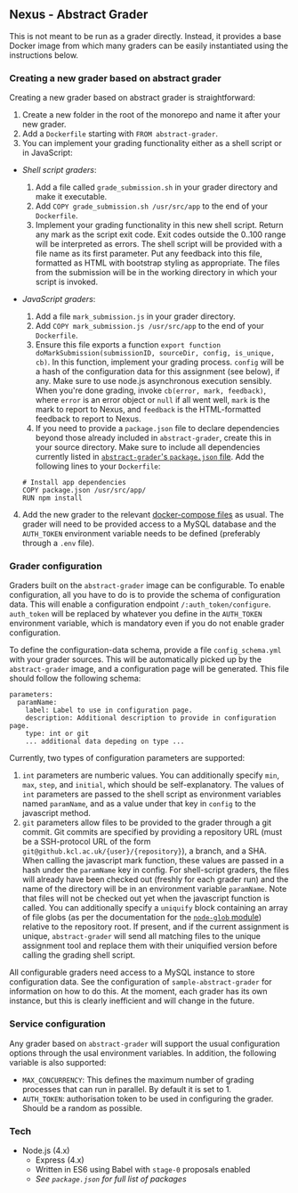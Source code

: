 ## Nexus - Abstract Grader

This is not meant to be run as a grader directly. Instead, it provides a base Docker image from which many graders can be easily instantiated using the instructions below.

### Creating a new grader based on abstract grader

Creating a new grader based on abstract grader is straightforward:

1. Create a new folder in the root of the monorepo and name it after your new grader.
2. Add a `Dockerfile` starting with `FROM abstract-grader`.
3. You can implement your grading functionality either as a shell script or in JavaScript:
  - _Shell script graders_:
    1. Add a file called `grade_submission.sh` in your grader directory and make it executable.
    2. Add `COPY grade_submission.sh /usr/src/app` to the end of your `Dockerfile`.
    3. Implement your grading functionality in this new shell script. Return any mark as the script exit code. Exit codes outside the 0..100 range will be interpreted as errors. The shell script will be provided with a file name as its first parameter. Put any feedback into this file, formatted as HTML with bootstrap styling as appropriate. The files from the submission will be in the working directory in which your script is invoked.
  - _JavaScript graders_:
    1. Add a file `mark_submission.js` in your grader directory.
    2. Add `COPY mark_submission.js /usr/src/app` to the end of your `Dockerfile`.
    3. Ensure this file exports a function `export function doMarkSubmission(submissionID, sourceDir, config, is_unique, cb)`. In this function, implement your grading process. `config` will be a hash of the configuration data for this assignment (see below), if any. Make sure to use node.js asynchronous execution sensibly. When you're done grading, invoke `cb(error, mark, feedback)`, where `error` is an error object or `null` if all went well, `mark` is the mark to report to Nexus, and `feedback` is the HTML-formatted feedback to report to Nexus.
    4. If you need to provide a `package.json` file to declare dependencies beyond those already included in `abstract-grader`, create this in your source directory. Make sure to include all dependencies currently listed in [`abstract-grader`'s `package.json` file](package.json). Add the following lines to your `Dockerfile`:

      ```
      # Install app dependencies
      COPY package.json /usr/src/app/
      RUN npm install
      ```

4. Add the new grader to the relevant [docker-compose files](/DOCKER-COMPOSE-FILES.md) as usual. The grader will need to be provided access to a MySQL database and the `AUTH_TOKEN` environment variable needs to be defined (preferably through a `.env` file).

### Grader configuration

Graders built on the `abstract-grader` image can be configurable. To enable configuration, all you have to do is to provide the schema of configuration data. This will enable a configuration endpoint `/:auth_token/configure`. `auth_token` will be replaced by whatever you define in the `AUTH_TOKEN` environment variable, which is mandatory even if you do not enable grader configuration.

To define the configuration-data schema, provide a file `config_schema.yml` with your grader sources. This will be automatically picked up by the `abstract-grader` image, and a configuration page will be generated. This file should follow the following schema:

```
parameters:
  paramName:
    label: Label to use in configuration page.
    description: Additional description to provide in configuration page.
    type: int or git
    ... additional data depeding on type ...
```

Currently, two types of configuration parameters are supported:

1. `int` parameters are numberic values. You can additionally specify `min`, `max`, `step`, and `initial`, which should be self-explanatory. The values of `int` parameters are passed to the shell script as environment variables named `paramName`, and as a value under that key in `config` to the javascript method.
2. `git` parameters allow files to be provided to the grader through a git commit. Git commits are specified by providing a repository URL (must be a SSH-protocol URL of the form `git@github.kcl.ac.uk/{user}/{repository}`), a branch, and a SHA. When calling the javascript mark function, these values are passed in a hash under the `paramName` key in config. For  shell-script graders, the files will already have been checked out (freshly for each grader run) and the name of the directory will be in an environment variable `paramName`. Note that files will not be checked out yet when the javascript function is called. You can additionally specify a `uniquify` block containing an array of file globs (as per the documentation for the [`node-glob` module](https://www.npmjs.com/package/glob)) relative to the repository root. If present, and if the current assignment is unique, `abstract-grader` will send all matching files to the unique assignment tool and replace them with their uniquified version before calling the grading shell script.

All configurable graders need access to a MySQL instance to store configuration data. See the configuration of `sample-abstract-grader` for information on how to do this. At the moment, each grader has its own instance, but this is clearly inefficient and will change in the future.

### Service configuration

Any grader based on `abstract-grader` will support the usual configuration options through the usal environment variables. In addition, the following variable is also supported:

- `MAX_CONCURRENCY`: This defines the maximum number of grading processes that can run in parallel. By default it is set to 1.
- `AUTH_TOKEN`: authorisation token to be used in configuring the grader. Should be a random as possible.

### Tech
- Node.js (4.x)
  - Express (4.x)
  - Written in ES6 using Babel with `stage-0` proposals enabled
  - _See `package.json` for full list of packages_
